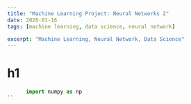 ```yaml
---
title: "Machine Learning Project: Neural Networks 2"
date: 2020-01-16
tags: [machine learning, data science, neural network]

excerpt: "Machine Learning, Neural Network, Data Science"
---
```


# h1
```Python
      import numpy as np
``
